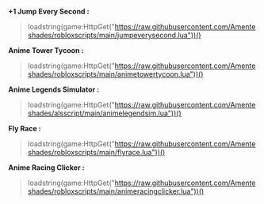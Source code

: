 **+1 Jump Every Second :**
>loadstring(game:HttpGet("https://raw.githubusercontent.com/Amenteshades/robloxscripts/main/jumpeverysecond.lua"))()


**Anime Tower Tycoon :**
>loadstring(game:HttpGet("https://raw.githubusercontent.com/Amenteshades/robloxscripts/main/animetowertycoon.lua"))()


**Anime Legends Simulator :**
>loadstring(game:HttpGet("https://raw.githubusercontent.com/Amenteshades/alsscript/main/animelegendsim.lua"))()


**Fly Race :**
>loadstring(game:HttpGet("https://raw.githubusercontent.com/Amenteshades/robloxscripts/main/flyrace.lua"))()


**Anime Racing Clicker :**
>loadstring(game:HttpGet("https://raw.githubusercontent.com/Amenteshades/robloxscripts/main/animeracingclicker.lua"))()
